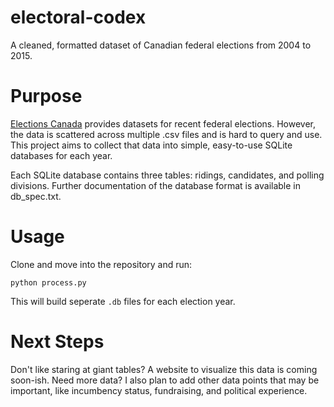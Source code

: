 # electoral-codex
A cleaned, formatted dataset of Canadian federal elections from 2004 to 2015.

# Purpose
[Elections Canada](http://www.elections.ca/content.aspx?section=ele&dir=pas&document=index&lang=e) provides datasets for recent federal elections. However, the data is scattered across multiple .csv files and is hard to query and use. This project aims to
collect that data into simple, easy-to-use SQLite databases for each year.

Each SQLite database contains three tables: ridings, candidates, and polling divisions. Further documentation of the database format is available in db_spec.txt.

# Usage

Clone and move into the repository and run:

```
python process.py
```

This will build seperate `.db` files for each election year. 

# Next Steps
Don't like staring at giant tables? A website to visualize this data is coming soon-ish.
Need more data? I also plan to add other data points that may be important, like incumbency status, fundraising, and political experience.


